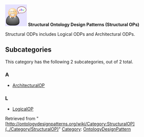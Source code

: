[![](../images/thumb/6/6f/Definition.gif/70px-Definition.gif)](../Image/Definition.gif "Definition.gif")
__Structural Ontology Design Patterns (Structural OPs)__

Structural ODPs includes Logical ODPs and Architectural ODPs.




## Subcategories


This category has the following 2 subcategories, out of 2 total.


### A


* [ArchitecturalOP](../Category/ArchitecturalOP "Category:ArchitecturalOP")

### L


* [LogicalOP](../Category/LogicalOP "Category:LogicalOP")



Retrieved from "[http://ontologydesignpatterns.org/wiki/Category:StructuralOP](../Category/StructuralOP)"
 [Category](http://ontologydesignpatterns.org/wiki/Special:Categories "Special:Categories"): [OntologyDesignPattern](../Category/OntologyDesignPattern "Category:OntologyDesignPattern")